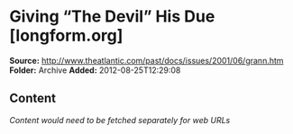 # Giving &#8220;The Devil&#8221; His Due    [longform.org]

**Source:** http://www.theatlantic.com/past/docs/issues/2001/06/grann.htm
**Folder:** Archive
**Added:** 2012-08-25T12:29:08




## Content
*Content would need to be fetched separately for web URLs*

